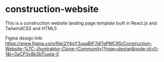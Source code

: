 # construction-website
This is a construction website landing page template built in React.js and TailwindCSS and HTML5

Figma design link: https://www.figma.com/file/2Y4gY3usaBtF7dITqPMC85/Construction-Website-%7C-Jhontraktor-Clone-(Community)?type=design&node-id=0-1&t=0aCP3y8b3bTiusIq-0
